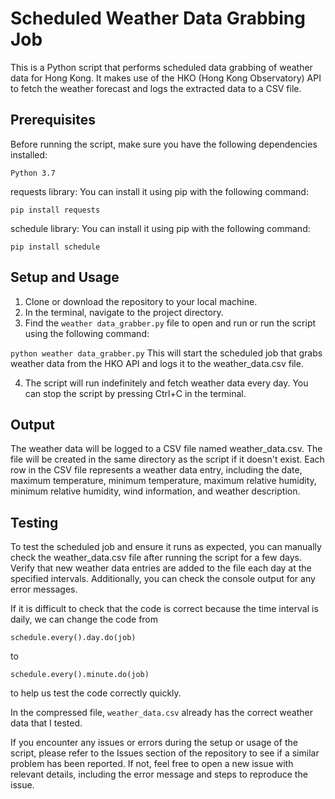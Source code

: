 # Scheduled Weather Data Grabbing Job
This is a Python script that performs scheduled data grabbing of weather data for Hong Kong. It makes use of the HKO (Hong Kong Observatory) API to fetch the weather forecast and logs the extracted data to a CSV file.

## Prerequisites
Before running the script, make sure you have the following dependencies installed:

`Python 3.7`

requests library: You can install it using pip with the following command:

`pip install requests`

schedule library: You can install it using pip with the following command:

`pip install schedule`

## Setup and Usage
1. Clone or download the repository to your local machine.
2. In the terminal, navigate to the project directory.
3. Find the `weather data_grabber.py` file to open and run or run the script using the following command:

`python weather data_grabber.py`
This will start the scheduled job that grabs weather data from the HKO API and logs it to the weather_data.csv file.

4. The script will run indefinitely and fetch weather data every day. You can stop the script by pressing Ctrl+C in the terminal.

## Output
The weather data will be logged to a CSV file named weather_data.csv. The file will be created in the same directory as the script if it doesn't exist. Each row in the CSV file represents a weather data entry, including the date, maximum temperature, minimum temperature, maximum relative humidity, minimum relative humidity, wind information, and weather description.

## Testing
To test the scheduled job and ensure it runs as expected, you can manually check the weather_data.csv file after running the script for a few days. Verify that new weather data entries are added to the file each day at the specified intervals. Additionally, you can check the console output for any error messages.

If it is difficult to check that the code is correct because the time interval is daily, we can change the code from 

`schedule.every().day.do(job)`

to

`schedule.every().minute.do(job)`

to help us test the code correctly quickly.

In the compressed file, `weather_data.csv` already has the correct weather data that I tested.

If you encounter any issues or errors during the setup or usage of the script, please refer to the Issues section of the repository to see if a similar problem has been reported. If not, feel free to open a new issue with relevant details, including the error message and steps to reproduce the issue.
